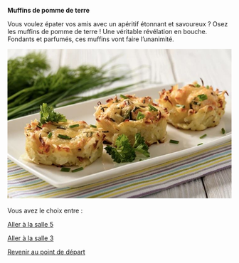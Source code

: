 
**Muffins de pomme de terre**

Vous voulez épater vos amis avec un apéritif étonnant et savoureux ? Osez les muffins de pomme de terre ! Une véritable révélation en bouche. Fondants et parfumés, ces muffins vont faire l’unanimité. 


![alt text](/images/Plat4.JPG)







Vous avez le choix entre :


[Aller à la salle 5](https://github.com/cfourcaud/TP2_GRP3_Labyrinthe/blob/main/Salle5.md)

[Aller à la salle 3](https://github.com/cfourcaud/TP2_GRP3_Labyrinthe/blob/main/Salle3.md)



[Revenir au point de départ](https://github.com/cfourcaud/TP2_GRP3_Labyrinthe/blob/main/index.md "Revenir au point de départ")

